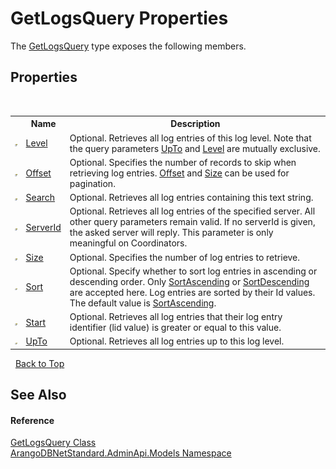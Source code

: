 # GetLogsQuery Properties
 

The <a href="72b81dde-8a25-2d18-d0c0-e93fb69c2969">GetLogsQuery</a> type exposes the following members.


## Properties
&nbsp;<table><tr><th></th><th>Name</th><th>Description</th></tr><tr><td>![Public property](media/pubproperty.gif "Public property")</td><td><a href="badcf738-6602-daae-e892-be36017e0082">Level</a></td><td>
Optional. Retrieves all log entries of this log level. Note that the query parameters <a href="f93c6621-5fcf-8342-1adc-f7fbcbf3df8d">UpTo</a> and <a href="badcf738-6602-daae-e892-be36017e0082">Level</a> are mutually exclusive.</td></tr><tr><td>![Public property](media/pubproperty.gif "Public property")</td><td><a href="666c7c34-2af5-3a37-a718-7bfca82bbd17">Offset</a></td><td>
Optional. Specifies the number of records to skip when retrieving log entries. <a href="666c7c34-2af5-3a37-a718-7bfca82bbd17">Offset</a> and <a href="ea987f63-b9e9-3665-f5fd-6ffcdfac39e6">Size</a> can be used for pagination.</td></tr><tr><td>![Public property](media/pubproperty.gif "Public property")</td><td><a href="d78cb394-9f51-41f9-a7f6-a5cb6d319440">Search</a></td><td>
Optional. Retrieves all log entries containing this text string.</td></tr><tr><td>![Public property](media/pubproperty.gif "Public property")</td><td><a href="3623065e-a13c-7605-a888-e9ba9baa4370">ServerId</a></td><td>
Optional. Retrieves all log entries of the specified server. All other query parameters remain valid. If no serverId is given, the asked server will reply. This parameter is only meaningful on Coordinators.</td></tr><tr><td>![Public property](media/pubproperty.gif "Public property")</td><td><a href="ea987f63-b9e9-3665-f5fd-6ffcdfac39e6">Size</a></td><td>
Optional. Specifies the number of log entries to retrieve.</td></tr><tr><td>![Public property](media/pubproperty.gif "Public property")</td><td><a href="74d83851-6f34-bb9e-005a-d48fc659686c">Sort</a></td><td>
Optional. Specify whether to sort log entries in ascending or descending order. Only <a href="5fa80174-5d12-404e-65c4-31ee727a5521">SortAscending</a> or <a href="6799248c-6a3c-ced4-5cf8-4400a06c9ef8">SortDescending</a> are accepted here. Log entries are sorted by their Id values. The default value is <a href="5fa80174-5d12-404e-65c4-31ee727a5521">SortAscending</a>.</td></tr><tr><td>![Public property](media/pubproperty.gif "Public property")</td><td><a href="47195ef2-9525-0c8e-3d5a-f8c921fa7da4">Start</a></td><td>
Optional. Retrieves all log entries that their log entry identifier (lid value) is greater or equal to this value.</td></tr><tr><td>![Public property](media/pubproperty.gif "Public property")</td><td><a href="f93c6621-5fcf-8342-1adc-f7fbcbf3df8d">UpTo</a></td><td>
Optional. Retrieves all log entries up to this log level.</td></tr></table>&nbsp;
<a href="#getlogsquery-properties">Back to Top</a>

## See Also


#### Reference
<a href="72b81dde-8a25-2d18-d0c0-e93fb69c2969">GetLogsQuery Class</a><br /><a href="09a5369e-c1cb-35e0-2a36-7817d39ab37d">ArangoDBNetStandard.AdminApi.Models Namespace</a><br />